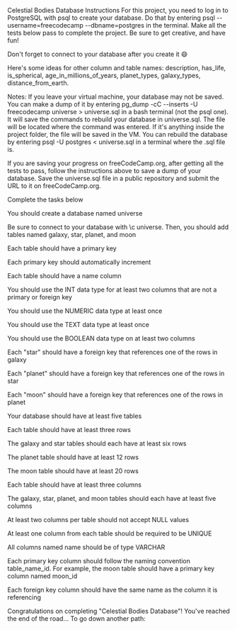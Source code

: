 Celestial Bodies Database
Instructions
For this project, you need to log in to PostgreSQL with psql to create your database. Do that by entering psql --username=freecodecamp --dbname=postgres in the terminal. Make all the tests below pass to complete the project. Be sure to get creative, and have fun!

Don't forget to connect to your database after you create it 😄

Here's some ideas for other column and table names: description, has_life, is_spherical, age_in_millions_of_years, planet_types, galaxy_types, distance_from_earth.

Notes:
If you leave your virtual machine, your database may not be saved. You can make a dump of it by entering pg_dump -cC --inserts -U freecodecamp universe > universe.sql in a bash terminal (not the psql one). It will save the commands to rebuild your database in universe.sql. The file will be located where the command was entered. If it's anything inside the project folder, the file will be saved in the VM. You can rebuild the database by entering psql -U postgres < universe.sql in a terminal where the .sql file is.

If you are saving your progress on freeCodeCamp.org, after getting all the tests to pass, follow the instructions above to save a dump of your database. Save the universe.sql file in a public repository and submit the URL to it on freeCodeCamp.org.

Complete the tasks below

You should create a database named universe

Be sure to connect to your database with \c universe. Then, you should add tables named galaxy, star, planet, and moon

Each table should have a primary key

Each primary key should automatically increment

Each table should have a name column

You should use the INT data type for at least two columns that are not a primary or foreign key

You should use the NUMERIC data type at least once

You should use the TEXT data type at least once

You should use the BOOLEAN data type on at least two columns

Each "star" should have a foreign key that references one of the rows in galaxy

Each "planet" should have a foreign key that references one of the rows in star

Each "moon" should have a foreign key that references one of the rows in planet

Your database should have at least five tables

Each table should have at least three rows

The galaxy and star tables should each have at least six rows

The planet table should have at least 12 rows

The moon table should have at least 20 rows

Each table should have at least three columns

The galaxy, star, planet, and moon tables should each have at least five columns

At least two columns per table should not accept NULL values

At least one column from each table should be required to be UNIQUE

All columns named name should be of type VARCHAR

Each primary key column should follow the naming convention table_name_id. For example, the moon table should have a primary key column named moon_id

Each foreign key column should have the same name as the column it is referencing

Congratulations on completing "Celestial Bodies Database"!
You've reached the end of the road...
To go down another path:

